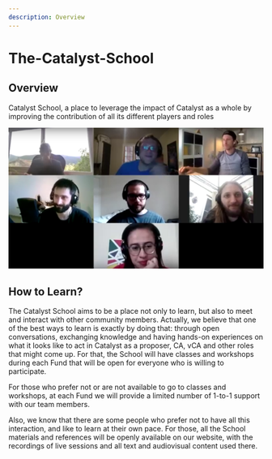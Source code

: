 ```yaml
---
description: Overview
---
```


# The-Catalyst-School

## Overview

Catalyst School, a place to leverage the impact of Catalyst as a whole by improving the contribution of all its different players and roles

![First Meeting of the Catalyst School](.gitbook/assets/2021-08-02-16-.png)

## How to Learn?

The Catalyst School aims to be a place not only to learn, but also to meet and interact with other community members. Actually, we believe that one of the best ways to learn is exactly by doing that: through open conversations, exchanging knowledge and having hands-on experiences on what it looks like to act in Catalyst as a proposer, CA, vCA and other roles that might come up. For that, the School will have classes and workshops during each Fund that will be open for everyone who is willing to participate.

For those who prefer not or are not available to go to classes and workshops, at each Fund we will provide a limited number of 1-to-1 support with our team members.

Also, we know that there are some people who prefer not to have all this interaction, and like to learn at their own pace. For those, all the School materials and references will be openly available on our website, with the recordings of live sessions and all text and audiovisual content used there.











